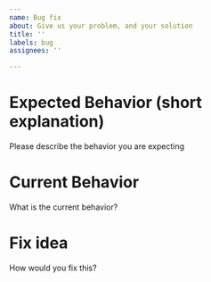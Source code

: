 ```yaml
---
name: Bug fix
about: Give us your problem, and your solution
title: ''
labels: bug
assignees: ''

---
```


# Expected Behavior (short explanation)

Please describe the behavior you are expecting

# Current Behavior

What is the current behavior?

# Fix idea

How would you fix this?
